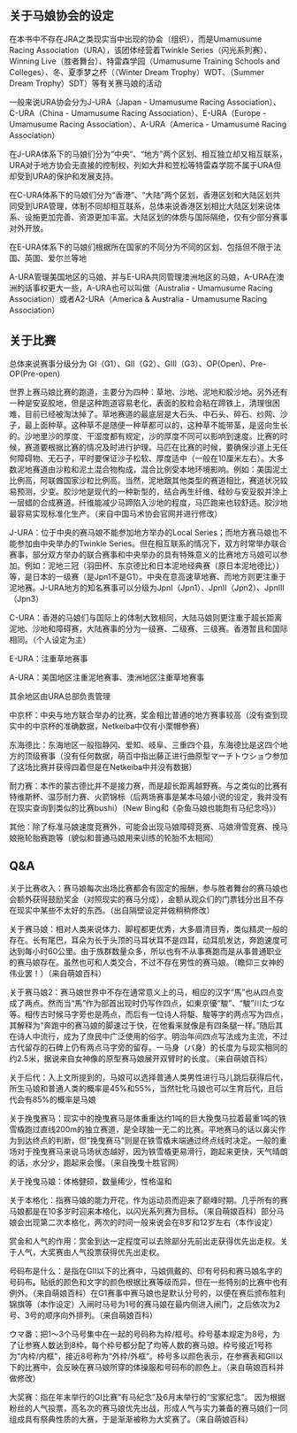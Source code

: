 ## 关于马娘协会的设定

在本书中不存在JRA之类现实当中出现的协会（组织），而是Umamusume Racing Association（URA），该团体经营着Twinkle Series（闪光系列赛）、Winning Live（胜者舞台）、特雷森学园（Umamusume Training Schools and Colleges）、冬、夏季梦之杯（（Winter Dream Trophy）WDT、（Summer Dream Trophy）SDT）等有关赛马娘的活动

一般来说URA协会分为J-URA（Japan - Umamusume Racing Association）、C-URA（China - Umamusume Racing Association）、E-URA（Europe - Umamusume Racing Association）、A-URA（America - Umamusume Racing Association）

在J-URA体系下的马娘们分为“中央”、“地方”两个区划、相互独立却又相互联系，URA对于地方协会无直接的控制权，列如大井和笠松等特雷森学院不属于URA但却受到URA的保护和发展支持。

在C-URA体系下的马娘们分为“香港”、“大陆”两个区划，香港区划和大陆区划共同受到URA管理，体制不同却相互联系，总体来说香港区划相比大陆区划来说体系、设施更加完善、资源更加丰富。大陆区划的体质与国际隔绝，仅有少部分赛事对外开放。

在E-URA体系下的马娘们根据所在国家的不同分为不同的区划、包括但不限于法国、英国、爱尔兰等地

A-URA管理美国地区的马娘、并与E-URA共同管理澳洲地区的马娘，A-URA在澳洲的话事权更大一些，A-URA也可以叫做（Australia - Umamusume Racing Association）或者A2-URA（America  & Australia - Umamusume Racing Association）

## 关于比赛

总体来说赛事分级分为 GⅠ（G1）、GⅡ（G2）、GⅢ（G3）、OP(Open)、Pre-OP(Pre-open)

世界上赛马娘比赛的跑道，主要分为四种：草地、沙地、泥地和胶沙地。另外还有一种是安妥胶地，但是这种跑道容易老化，表面的胶粒会粘在蹄铁上，清理很困难，目前已经被淘汰掉了。草地赛道的最底层是大石头、中石头、碎石、纱网、沙子，最上面种草。这种草不是随便一种草都可以的，这种草不能带茎，是竖向生长的。沙地里沙的厚度、干湿度都有规定，沙的厚度不同可以影响到速度。比赛的时候，赛道要根据比赛的情况及时进行护理。马匹在比赛的时候，要确保沙道上无任何障碍物、无石子，平时要保证沙子松软、厚度适中（一般在10厘米左右）。大多数泥地赛道由沙粒和泥土混合物构成，混合比例受本地环境影响。例如：美国泥土比例高，阿联酋国家沙粒比例高。当然，泥地跟其他类型的赛道相比，赛道状况较易预测，少变。胶沙地是现代的一种新型的，结合再生纤维、硅砂与安妥胶并涂上一层蜡的合成赛道。纤维能减少马蹄陷入沙地的程度，马匹跑来也较舒适。胶沙地最容易实现标准化生产。（来自中国马术协会官网并进行修改）

J-URA：位于中央的赛马娘不能参加地方举办的Local Series；而地方赛马娘也不能参加由中央举办的Twinkle Series。但在相互联系的情况下，双方时常举办联合赛事，部分双方举办的联合赛事和中央举办的具有特殊意义的比赛地方马娘可以参加。例如：泥地三冠（羽田杯、东京德比和日本泥地经典赛（原日本泥地德比））等，是日本的一级赛（是Jpn1不是G1）。中央在意高速草地赛、而地方则更注重于泥地赛。J-URA地方的知名赛事可以分级为JpnI（Jpn1）、JpnII（Jpn2）、JpnIII（Jpn3）

C-URA：香港的马娘们与国际上的体制大致相同，大陆马娘则更注重于超长距离泥地、沙地和障碍赛，大陆赛事的分为一级赛、二级赛、三级赛。香港暂且和国际相同。（个人设定为主）

E-URA：注重草地赛事

A-URA：美国地区注重泥地赛事、澳洲地区注重草地赛事

其余地区由URA总部负责管理

中京杯：中央与地方联合举办的比赛，奖金相比普通的地方赛事较高（没有查到现实中的中京杯的准确数据，Netkeiba中仅有小栗帽参赛）

东海德比：东海地区一般指静冈、爱知、岐阜、三重四个县，东海德比是这四个地方的顶级赛事（没有任何数据，萌百中指出藤正进行曲原型マーチトウショウ参加了这场比赛并获得四着但是在Netkeiba中并没有数据）

耐力赛：本作的蒙古德比并不是接力赛，而是超长距离越野赛。与之类似的比赛有特维斯杯、温莎耐力赛、火箭锦标（后两场赛事是某本马娘小说的设定，我并没有在现实查询到类似的比赛bushi）（New Bing和《杂鱼马娘也能跑有马纪念吗》）

其他：除了标准马娘速度竞赛外，可能会出现马娘障碍竞赛、马娘滑雪竞赛、挽马娘拖轮胎赛跑等（貌似和普通马娘用来训练的轮胎不太相同）

## Q&A

关于比赛收入：赛马娘每次出场比赛都会有固定的报酬，参与胜者舞台的赛马娘也会额外获得鼓励奖金（对照现实的赛马分成），金额从观众们的门票钱分出且不存在现实中某些不太好的东西。（出自隔壁设定并做稍稍修改）

关于赛马娘：相对人类来说体力、脚程都更优秀，大多眉清目秀，类似精灵一般的存在。长有尾巴，耳朵为长于头顶的马耳状耳不是四耳，动耳肌发达，奔跑速度可达到每小时60公里。由于族群数量众多，所以也有不从事赛跑而是从事普通职业的赛马娘存在。虽然也可和人类交合，不过不存在男性的赛马娘。（瞻仰三女神的伟业罢！）（来自萌娘百科）

关于赛马娘2：赛马娘世界中不存在通常意义上的马，相应的汉字“馬”也从四点变成了两点。然而当“馬”作为部首出现时仍写作四点，如東京優“駿”、“駿”川たづな等。相传古时候马字旁也是两点，而后有一位诗人将駆、駿等字的两点写为四点，其解释为“奔跑中的赛马娘的脚速过于快，在他看来就像是有四条腿一样。”随后其在诗人中流行，成为了庶民中广泛使用的俗字。明治年间四点写法成为主流，不过古代留存的石碑上仍有两点马字旁的留存。一马身（バ身）的长度为与现实相同的约2.5米，据说来自女神像的原型赛马娘展开双臂时的长度。（来自萌娘百科）

关于后代：入上文所提到的，马娘可以选择普通人类男性进行马儿跳后获得后代，所生马娘和普通人类的概率是45%和55%，当然牡牝马娘也可以生育后代，且后代会有85%的概率是马娘

关于挽曳赛马：现实中的挽曳赛马是体重重达约1吨的巨大挽曳马拉着最重1吨的铁雪橇跑过直线200m的独立赛道，是全球独一无二的比赛。平地赛马的话以鼻尖作为到达终点的判断，但“挽曳赛马”则是在铁雪橇末端通过终点线时决定。一般的重场对于挽曳赛马来说马场状态越好，因为铁雪橇更易滑行，跑起来更快，天气晴朗的话，水分少，跑起来会慢。（来自挽曳十胜官网）

关于挽曳马娘：体格健硕，数量稀少，性格温和

关于本格化：指赛马娘的能力开花，作为运动员而迎来了巅峰时期。几乎所有的赛马娘都是在10多岁时迎来本格化，以闪光系列赛为目标。（来自萌娘百科）部分马娘会出现第二次本格化，两次的时间一般来说会在8岁和12岁左右（本作设定）

赏金和人气的作用：赏金到达一定程度可以去除部分先前出走获得优先出走权。关于人气，大奖赛由人气投票获得优先出走权。

号码布是什么：是指在GⅡ以下的比赛中，马娘佩戴的、印有号码和赛马娘名字的号码布。贴纸的颜色和文字的颜色根据比赛等级而异，但在一些特别的比赛中也有例外。（来自萌娘百科）在G1赛事中赛马娘也是默认分号的，以便在赛后颁布胜利锦旗等（本作设定）入闸时马号为1号的赛马娘在最内侧进入闸门，之后依次为2号、3号的顺序向外排列。（来自萌娘百科）

ウマ番：把1～3个马号集中在一起的号码称为枠/框号。枠号基本规定为8号，为了让参赛人数达到8枠，每个枠号都分配了均等人数的赛马娘。枠号接近1号称为“内枠/内框”，接近8号称为“外枠/外框”。枠号多以颜色表示，在参赛表和GⅡ以下的比赛中，会反映在赛马娘所穿的体操服和号码布的颜色上。（来自萌娘百科并做修改）

大奖赛：指在年末举行的GⅠ比赛“有马纪念”及6月末举行的“宝冢纪念”。  因为根据粉丝的人气投票，高名次的赛马娘优先出战，形成人气与实力兼备的赛马娘们一同组成具有祭典性质的大赛，于是渐渐被称为大奖赛了。（来自萌娘百科）




